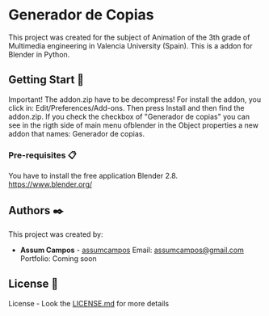 # Generador de Copias


This project was created for the subject of Animation of the 3th grade of Multimedia engineering in Valencia University (Spain).
This is a addon for Blender in Python.


## Getting Start 🚀

Important! The addon.zip have to be decompress!
For install the addon, you click in: Edit/Preferences/Add-ons. Then press Install and then find the addon.zip. If you check the checkbox of "Generador de copias" 
you can see in the rigth side of main menu ofblender in the Object properties a new addon that names: Generador de copias.


### Pre-requisites 📋

You have to install the free application Blender 2.8.
https://www.blender.org/


## Authors ✒️

This project was created by:

* **Assum Campos** - [assumcampos](https://github.com/assumcampos)
Email: assumcampos@gmail.com
Portfolio: Coming soon

## License 📄

License  - Look the [LICENSE.md](LICENSE.txt) for more details

